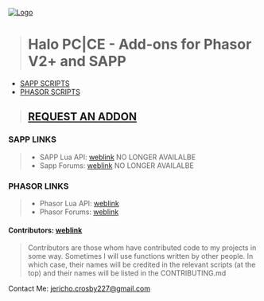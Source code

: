 [![Logo](http://i.imgur.com/0ouykdp.png)](https://github.com/Chalwk77)
> # Halo PC|CE - Add-ons for Phasor V2+ and SAPP

* [SAPP SCRIPTS](https://github.com/Chalwk77/HALO-SCRIPT-PROJECTS/tree/master/SAPP%20SCRIPTS)
* [PHASOR SCRIPTS](https://github.com/Chalwk77/HALO-SCRIPT-PROJECTS/tree/master/PHASOR%20SCRIPTS)

> ## [REQUEST AN ADDON](https://github.com/Chalwk77/HALO-SCRIPT-PROJECTS/blob/master/REQUEST%20AN%20ADD-ON.md)

### SAPP LINKS
> * SAPP Lua API: [weblink](http://halo.isimaginary.com/lua_info/) NO LONGER AVAILALBE
> * Sapp Forums: [weblink](http://halo.isimaginary.com/forum/) NO LONGER AVAILALBE

### PHASOR LINKS
> * Phasor Lua API: [weblink](http://69.162.101.202/~phasor/docs/200/group___phasor_a_p_i.html)
> * Phasor Forums: [weblink](http://phasor.proboards.com/)

#### Contributors: [weblink](https://github.com/Chalwk77/HALO-SCRIPT-PROJECTS/blob/master/CONTRIBUTING.md)
> Contributors are those whom have contributed code to my projects in some way. 
> Sometimes I will use functions written by other people. 
> In which case, their names will be credited in the relevant scripts (at the top) and their names will be listed in the CONTRIBUTING.md



Contact Me:
<jericho.crosby227@gmail.com>
